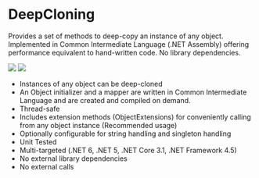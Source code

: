 # DeepCloning
Provides a set of methods to deep-copy an instance of any object. Implemented in Common Intermediate Language (.NET Assembly) offering performance equivalent to hand-written code. No library dependencies.

[![](https://img.shields.io/nuget/v/AirlineCollection.svg)](https://www.nuget.org/packages/ShereSoft.DeepCloning/)
[![](https://img.shields.io/nuget/dt/AirlineCollection)](https://www.nuget.org/packages/ShereSoft.DeepCloning/)

* Instances of any object can be deep-cloned
* An Object initializer and a mapper are written in Common Intermediate Language and are created and compiled on demand. 
* Thread-safe
* Includes extension methods (ObjectExtensions) for conveniently calling from any object instance (Recommended usage)
* Optionally configurable for string handling and singleton handling
* Unit Tested
* Multi-targeted (.NET 6, .NET 5, .NET Core 3.1, .NET Framework 4.5)
* No external library dependencies
* No external calls
<br />

